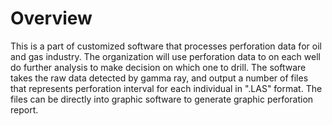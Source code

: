 
# Overview
This is a part of customized software that processes perforation data for oil and gas industry. The organization will use perforation data to on each well do further analysis to make decision on which one to drill. The software takes the raw data detected by gamma ray, and output a number of files that represents perforation interval for each individual in ".LAS" format. The files can be directly into graphic software to generate graphic perforation report. 

